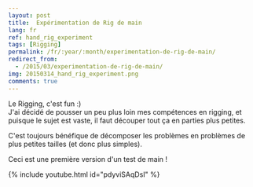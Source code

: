 ```yaml
---
layout: post
title:  Expérimentation de Rig de main
lang: fr
ref: hand_rig_experiment
tags: [Rigging]
permalink: /fr/:year/:month/experimentation-de-rig-de-main/
redirect_from:
  - /2015/03/experimentation-de-rig-de-main/
img: 20150314_hand_rig_experiment.png
comments: true
---
```



Le Rigging, c'est fun :)  
J'ai décidé de pousser un peu plus loin mes compétences en rigging, et puisque le sujet est vaste, il faut découper tout ça en parties plus petites.  

C'est toujours bénéfique de décomposer les problèmes en problèmes de plus petites tailles (et donc plus simples).

Ceci est une première version d'un test de main !

{% include youtube.html id="pdyviSAqDsI" %}
